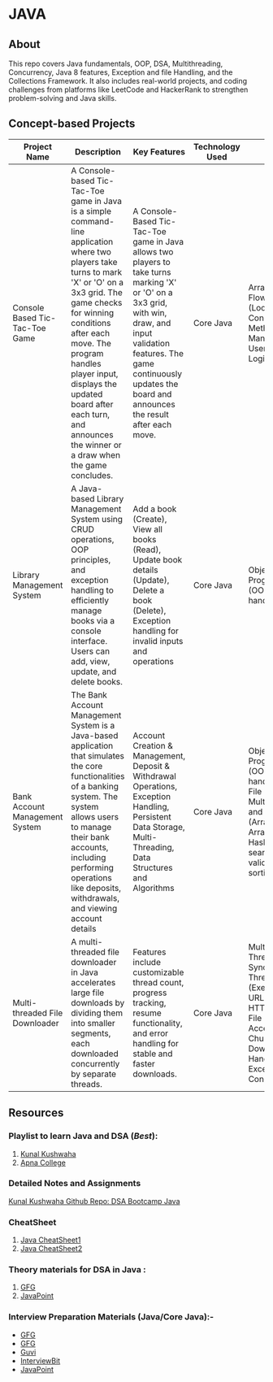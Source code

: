 # JAVA

## About
This repo covers Java fundamentals, OOP, DSA, Multithreading, Concurrency, Java 8 features, Exception and file Handling, and the Collections Framework. It also includes real-world projects, and coding challenges from platforms like LeetCode and HackerRank to strengthen problem-solving and Java skills.

## Concept-based Projects

| Project Name                   | Description                                                                                                                                                                                                                                                             | Key Features                                                                                                                                                 | Technology Used | Concepts Covered                                                                                                                                                                                     |
|--------------------------------|-------------------------------------------------------------------------------------------------------------------------------------------------------------------------------------------------------------------------------------------------------------------------|--------------------------------------------------------------------------------------------------------------------------------------------------------------|-----------------|------------------------------------------------------------------------------------------------------------------------------------------------------------------------------------------------------|
| Console Based Tic-Tac-Toe Game | A Console-based Tic-Tac-Toe game in Java is a simple command-line application where two players take turns to mark 'X' or 'O' on a 3x3 grid. The game checks for winning conditions after each move. The program handles player input, displays the updated board after each turn, and announces the winner or a draw when the game concludes.  | A Console-Based Tic-Tac-Toe game in Java allows two players to take turns marking 'X' or 'O' on a 3x3 grid, with win, draw, and input validation features. The game continuously updates the board and announces the result after each move.  | Core Java  | Arrays, Control Flow Statements (Loops, Conditionals), Methods, String Manipulation, User Input, Game Logic |
| Library Management System      | A Java-based Library Management System using CRUD operations, OOP principles, and exception handling to efficiently manage books via a console interface. Users can add, view, update, and delete books.                                                                | Add a book (Create), View all books (Read), Update book details (Update), Delete a book (Delete), Exception handling for invalid inputs and operations       | Core Java       | Object-Oriented Programming (OOP), Exception handling                                                                                                                                                |
| Bank Account Management System | The Bank Account Management System is a Java-based application that simulates the core functionalities of a banking system. The system allows users to manage their bank accounts, including performing operations like deposits, withdrawals, and viewing account details | Account Creation & Management, Deposit & Withdrawal Operations, Exception Handling, Persistent Data Storage, Multi-Threading, Data Structures and Algorithms | Core Java       | Object-Oriented Programming (OOP), Exception handling, Java I/O, File Handling, Multi-Threading, and Basic DSA (Arrays, ArrayLists, HashMaps, searching, validating, and sorting)                    |
| Multi-threaded File Downloader | A multi-threaded file downloader in Java accelerates large file downloads by dividing them into smaller segments, each downloaded concurrently by separate threads.  | Features include customizable thread count, progress tracking, resume functionality, and error handling for stable and faster downloads.  | Core Java  | Multithreading, Thread Synchronization, Thread Pooling (ExecutorService), URL Handling, HTTP Protocol, File I/O, Random Access File, Chunked File Download, Error Handling & Exceptions, Concurrency |

## Resources

### Playlist to learn Java and DSA (*Best*):
1. [Kunal Kushwaha](https://www.youtube.com/playlist?list=PL9gnSGHSqcnr_DxHsP7AW9ftq0AtAyYqJ)
2. [Apna College](https://www.youtube.com/playlist?list=PLfqMhTWNBTe3LtFWcvwpqTkUSlB32kJop)

### Detailed Notes and Assignments 
[Kunal Kushwaha Github Repo: DSA Bootcamp Java](https://github.com/kunal-kushwaha/DSA-Bootcamp-Java)

### CheatSheet
1. [Java CheatSheet1](https://github.com/yungnickyoung/Java-Cheatsheet)
2. [Java CheatSheet2](https://github.com/LeCoupa/awesome-cheatsheets/blob/master/languages/java.md)

### Theory materials for DSA in Java : 
1. [GFG](https://www.geeksforgeeks.org/data-structures/)
2. [JavaPoint](https://www.javatpoint.com/data-structures-in-java)

### Interview Preparation Materials (Java/Core Java):-
- [GFG](https://www.geeksforgeeks.org/java-interview-questions/)
- [GFG](https://www.geeksforgeeks.org/core-java-interview-questions-for-freshers/)
- [Guvi](https://www.guvi.in/blog/40-java-interview-questions-for-freshers/)
- [InterviewBit](https://www.interviewbit.com/java-interview-questions/)
- [JavaPoint](https://www.javatpoint.com/corejava-interview-questions)